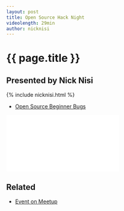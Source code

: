 ```yaml
---
layout: post
title: Open Source Hack Night
videolength: 29min
author: nicknisi
---
```


# {{ page.title }}

## Presented by Nick Nisi

{% include nicknisi.html %}

* [Open Source Beginner Bugs](https://gist.github.com/nicknisi/9216e06d5ae972a3ee07)

<div class="fluid-width-video-wrapper"><iframe src="//player.vimeo.com/video/99035913" frameborder="0" webkitallowfullscreen mozallowfullscreen allowfullscreen></iframe></div>

## Related

* [Event on Meetup](http://www.meetup.com/nebraskajs/events/184570712/)